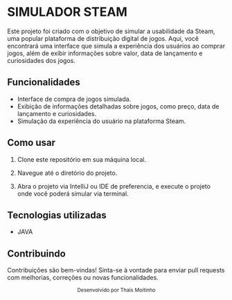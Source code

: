 # SIMULADOR STEAM

Este projeto foi criado com o objetivo de simular a usabilidade da Steam, uma popular plataforma de distribuição digital de jogos. Aqui, você encontrará uma interface que simula a experiência dos usuários ao comprar jogos, além de exibir informações sobre valor, data de lançamento e curiosidades dos jogos.

## Funcionalidades

- Interface de compra de jogos simulada.
- Exibição de informações detalhadas sobre jogos, como preço, data de lançamento e curiosidades.
- Simulação da experiência do usuário na plataforma Steam.

## Como usar

1. Clone este repositório em sua máquina local.
   
2. Navegue até o diretório do projeto.

3. Abra o projeto via IntelliJ ou IDE de preferencia, e execute o projeto onde você poderá simular via terminal.

## Tecnologias utilizadas

- JAVA

## Contribuindo

Contribuições são bem-vindas! Sinta-se à vontade para enviar pull requests com melhorias, correções ou novas funcionalidades.


<div align="center">
  <sub>Desenvolvido por Thais Moitinho </sub>
</div>
